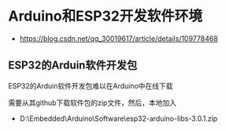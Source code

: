 # Arduino和ESP32开发软件环境

* https://blog.csdn.net/qq_30019617/article/details/109778468

## ESP32的Arduin软件开发包

 ESP32的Arduin软件开发包难以在Arduino中在线下载

 需要从其github下载软件包的zip文件，然后，本地加入

* D:\Embedded\Arduino\Software\esp32-arduino-libs-3.0.1.zip



